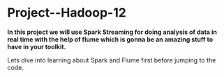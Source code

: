 # Project--Hadoop-12


<table>
 
  **In this project we will use Spark Streaming for doing analysis of data in real time with the help of flume which is gonna be an amazing stuff to have in your toolkit.**

 Lets dive into learning about Spark and Flume first before jumping to the code.
</table>
